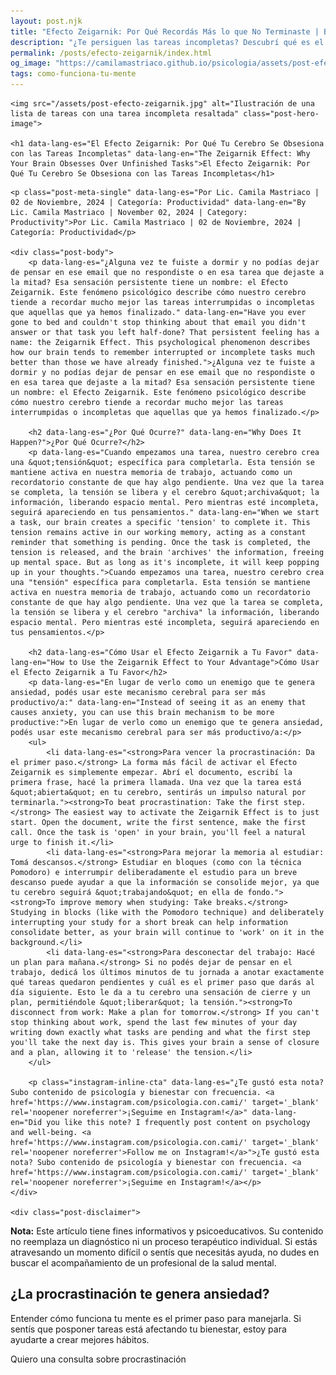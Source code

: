 ```yaml
---
layout: post.njk
title: "Efecto Zeigarnik: Por Qué Recordás Más lo que No Terminaste | Blog Camila Mastriaco"
description: "¿Te persiguen las tareas incompletas? Descubrí qué es el Efecto Zeigarnik y cómo usarlo a tu favor para vencer la procrastinación y reducir la ansiedad."
permalink: /posts/efecto-zeigarnik/index.html
og_image: "https://camilamastriaco.github.io/psicologia/assets/post-efecto-zeigarnik.jpg"
tags: como-funciona-tu-mente
---
```



    <img src="/assets/post-efecto-zeigarnik.jpg" alt="Ilustración de una lista de tareas con una tarea incompleta resaltada" class="post-hero-image">
    
    <h1 data-lang-es="El Efecto Zeigarnik: Por Qué Tu Cerebro Se Obsesiona con las Tareas Incompletas" data-lang-en="The Zeigarnik Effect: Why Your Brain Obsesses Over Unfinished Tasks">El Efecto Zeigarnik: Por Qué Tu Cerebro Se Obsesiona con las Tareas Incompletas</h1>
<div id="share-buttons-container"></div>

    <p class="post-meta-single" data-lang-es="Por Lic. Camila Mastriaco | 02 de Noviembre, 2024 | Categoría: Productividad" data-lang-en="By Lic. Camila Mastriaco | November 02, 2024 | Category: Productivity">Por Lic. Camila Mastriaco | 02 de Noviembre, 2024 | Categoría: Productividad</p>
    
    <div class="post-body">
        <p data-lang-es="¿Alguna vez te fuiste a dormir y no podías dejar de pensar en ese email que no respondiste o en esa tarea que dejaste a la mitad? Esa sensación persistente tiene un nombre: el Efecto Zeigarnik. Este fenómeno psicológico describe cómo nuestro cerebro tiende a recordar mucho mejor las tareas interrumpidas o incompletas que aquellas que ya hemos finalizado." data-lang-en="Have you ever gone to bed and couldn't stop thinking about that email you didn't answer or that task you left half-done? That persistent feeling has a name: the Zeigarnik Effect. This psychological phenomenon describes how our brain tends to remember interrupted or incomplete tasks much better than those we have already finished.">¿Alguna vez te fuiste a dormir y no podías dejar de pensar en ese email que no respondiste o en esa tarea que dejaste a la mitad? Esa sensación persistente tiene un nombre: el Efecto Zeigarnik. Este fenómeno psicológico describe cómo nuestro cerebro tiende a recordar mucho mejor las tareas interrumpidas o incompletas que aquellas que ya hemos finalizado.</p>

        <h2 data-lang-es="¿Por Qué Ocurre?" data-lang-en="Why Does It Happen?">¿Por Qué Ocurre?</h2>
        <p data-lang-es="Cuando empezamos una tarea, nuestro cerebro crea una &quot;tensión&quot; específica para completarla. Esta tensión se mantiene activa en nuestra memoria de trabajo, actuando como un recordatorio constante de que hay algo pendiente. Una vez que la tarea se completa, la tensión se libera y el cerebro &quot;archiva&quot; la información, liberando espacio mental. Pero mientras esté incompleta, seguirá apareciendo en tus pensamientos." data-lang-en="When we start a task, our brain creates a specific 'tension' to complete it. This tension remains active in our working memory, acting as a constant reminder that something is pending. Once the task is completed, the tension is released, and the brain 'archives' the information, freeing up mental space. But as long as it's incomplete, it will keep popping up in your thoughts.">Cuando empezamos una tarea, nuestro cerebro crea una "tensión" específica para completarla. Esta tensión se mantiene activa en nuestra memoria de trabajo, actuando como un recordatorio constante de que hay algo pendiente. Una vez que la tarea se completa, la tensión se libera y el cerebro "archiva" la información, liberando espacio mental. Pero mientras esté incompleta, seguirá apareciendo en tus pensamientos.</p>
        
        <h2 data-lang-es="Cómo Usar el Efecto Zeigarnik a Tu Favor" data-lang-en="How to Use the Zeigarnik Effect to Your Advantage">Cómo Usar el Efecto Zeigarnik a Tu Favor</h2>
        <p data-lang-es="En lugar de verlo como un enemigo que te genera ansiedad, podés usar este mecanismo cerebral para ser más productivo/a:" data-lang-en="Instead of seeing it as an enemy that causes anxiety, you can use this brain mechanism to be more productive:">En lugar de verlo como un enemigo que te genera ansiedad, podés usar este mecanismo cerebral para ser más productivo/a:</p>
        <ul>
            <li data-lang-es="<strong>Para vencer la procrastinación: Da el primer paso.</strong> La forma más fácil de activar el Efecto Zeigarnik es simplemente empezar. Abrí el documento, escribí la primera frase, hacé la primera llamada. Una vez que la tarea está &quot;abierta&quot; en tu cerebro, sentirás un impulso natural por terminarla."><strong>To beat procrastination: Take the first step.</strong> The easiest way to activate the Zeigarnik Effect is to just start. Open the document, write the first sentence, make the first call. Once the task is 'open' in your brain, you'll feel a natural urge to finish it.</li>
            <li data-lang-es="<strong>Para mejorar la memoria al estudiar: Tomá descansos.</strong> Estudiar en bloques (como con la técnica Pomodoro) e interrumpir deliberadamente el estudio para un breve descanso puede ayudar a que la información se consolide mejor, ya que tu cerebro seguirá &quot;trabajando&quot; en ella de fondo."><strong>To improve memory when studying: Take breaks.</strong> Studying in blocks (like with the Pomodoro technique) and deliberately interrupting your study for a short break can help information consolidate better, as your brain will continue to 'work' on it in the background.</li>
            <li data-lang-es="<strong>Para desconectar del trabajo: Hacé un plan para mañana.</strong> Si no podés dejar de pensar en el trabajo, dedicá los últimos minutos de tu jornada a anotar exactamente qué tareas quedaron pendientes y cuál es el primer paso que darás al día siguiente. Esto le da a tu cerebro una sensación de cierre y un plan, permitiéndole &quot;liberar&quot; la tensión."><strong>To disconnect from work: Make a plan for tomorrow.</strong> If you can't stop thinking about work, spend the last few minutes of your day writing down exactly what tasks are pending and what the first step you'll take the next day is. This gives your brain a sense of closure and a plan, allowing it to 'release' the tension.</li>
        </ul>
        
        <p class="instagram-inline-cta" data-lang-es="¿Te gustó esta nota? Subo contenido de psicología y bienestar con frecuencia. <a href='https://www.instagram.com/psicologia.con.cami/' target='_blank' rel='noopener noreferrer'>¡Seguime en Instagram!</a>" data-lang-en="Did you like this note? I frequently post content on psychology and well-being. <a href='https://www.instagram.com/psicologia.con.cami/' target='_blank' rel='noopener noreferrer'>Follow me on Instagram!</a>">¿Te gustó esta nota? Subo contenido de psicología y bienestar con frecuencia. <a href='https://www.instagram.com/psicologia.con.cami/' target='_blank' rel='noopener noreferrer'>¡Seguime en Instagram!</a></p>
    </div>
    
    <div class="post-disclaimer">
<p data-lang-es="<strong>Nota:</strong> Este artículo tiene fines informativos y psicoeducativos. Su contenido no reemplaza un diagnóstico ni un proceso terapéutico individual. Si estás atravesando un momento difícil o sentís que necesitás ayuda, no dudes en buscar el acompañamiento de un profesional de la salud mental." data-lang-en="<strong>Disclaimer:</strong> This article is for informational and psychoeducational purposes only. It is not a substitute for a professional diagnosis or an individual therapeutic process. If you are going through a difficult time or feel you need help, do not hesitate to seek support from a mental health professional.">
<strong>Nota:</strong> Este artículo tiene fines informativos y psicoeducativos. Su contenido no reemplaza un diagnóstico ni un proceso terapéutico individual. Si estás atravesando un momento difícil o sentís que necesitás ayuda, no dudes en buscar el acompañamiento de un profesional de la salud mental.
</p>
</div>

<section id="cta-post" class="animate-on-scroll">
        <h2 data-lang-es="¿La procrastinación te genera ansiedad?" data-lang-en="Does procrastination make you anxious?">¿La procrastinación te genera ansiedad?</h2>
        <p data-lang-es="Entender cómo funciona tu mente es el primer paso para manejarla. Si sentís que posponer tareas está afectando tu bienestar, estoy para ayudarte a crear mejores hábitos." data-lang-en="Understanding how your mind works is the first step to managing it. If you feel that postponing tasks is affecting your well-being, I'm here to help you create better habits.">Entender cómo funciona tu mente es el primer paso para manejarla. Si sentís que posponer tareas está afectando tu bienestar, estoy para ayudarte a crear mejores hábitos.</p>
        <a 
            class="btn whatsapp-trigger" 
            data-location="post_zeigarnik_cta" 
            target="_blank" 
            rel="noopener noreferrer" 
            data-lang-es="Quiero una consulta sobre procrastinación" 
            data-lang-en="I want a consultation about procrastination" 
            data-whatsapp-es="Hola Camila, leí tu nota sobre el Efecto Zeigarnik y la procrastinación, y quisiera consultarte sobre las sesiones." 
            data-whatsapp-en="Hi Camila, I read your note about the Zeigarnik Effect and procrastination, and I would like to ask about the sessions." 
        >Quiero una consulta sobre procrastinación</a>
    </section>
